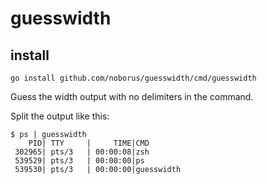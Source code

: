 # guesswidth

## install

```console
go install github.com/noborus/guesswidth/cmd/guesswidth
```

Guess the width output with no delimiters in the command.

Split the output like this:

```console
$ ps | guesswidth
    PID| TTY     |     TIME|CMD
 302965| pts/3   | 00:00:08|zsh
 539529| pts/3   | 00:00:00|ps
 539530| pts/3   | 00:00:00|guesswidth
```
